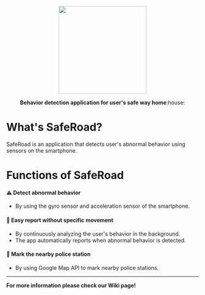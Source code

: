 <p align="center">
<img src="https://user-images.githubusercontent.com/51373392/145774748-eafacb87-17f4-4a86-a2e2-40ad5b76429d.png" height="230px">
</p>
<p align="center">
<b>Behavior detection application for user's safe way home</b>:house:
</p>

# What's SafeRoad?
SafeRoad is an application that detects user's abnormal behavior using sensors on the smartphone.  


# Functions of SafeRoad
#### ⚠️ Detect abnormal behavior
  - By using the gyro sensor and acceleration sensor of the smartphone.  


#### 👮 Easy report without specific movement
  - By continuously analyzing the user's behavior in the background.
  - The app automatically reports when abnormal behavior is detected.  


#### 📍 Mark the nearby police station
  - By using Google Map API to mark nearby police stations.   
 
 ***  
 
 **For more information please check our Wiki page!**
